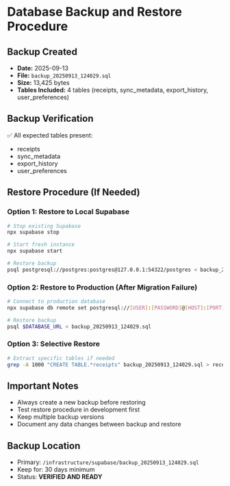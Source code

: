 # Database Backup and Restore Procedure

## Backup Created
- **Date:** 2025-09-13
- **File:** `backup_20250913_124029.sql`
- **Size:** 13,425 bytes
- **Tables Included:** 4 tables (receipts, sync_metadata, export_history, user_preferences)

## Backup Verification
✅ All expected tables present:
- receipts
- sync_metadata
- export_history
- user_preferences

## Restore Procedure (If Needed)

### Option 1: Restore to Local Supabase
```bash
# Stop existing Supabase
npx supabase stop

# Start fresh instance
npx supabase start

# Restore backup
psql postgresql://postgres:postgres@127.0.0.1:54322/postgres < backup_20250913_124029.sql
```

### Option 2: Restore to Production (After Migration Failure)
```bash
# Connect to production database
npx supabase db remote set postgresql://[USER]:[PASSWORD]@[HOST]:[PORT]/[DATABASE]

# Restore backup
psql $DATABASE_URL < backup_20250913_124029.sql
```

### Option 3: Selective Restore
```bash
# Extract specific tables if needed
grep -A 1000 "CREATE TABLE.*receipts" backup_20250913_124029.sql > receipts_only.sql
```

## Important Notes
- Always create a new backup before restoring
- Test restore procedure in development first
- Keep multiple backup versions
- Document any data changes between backup and restore

## Backup Location
- Primary: `/infrastructure/supabase/backup_20250913_124029.sql`
- Keep for: 30 days minimum
- Status: **VERIFIED AND READY**